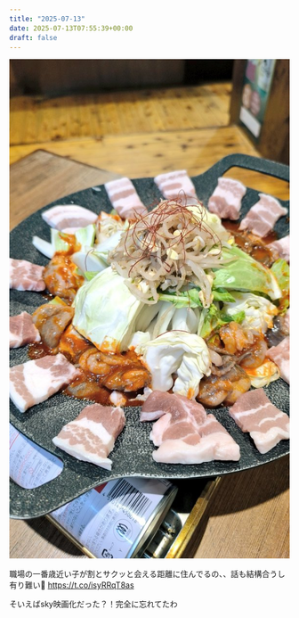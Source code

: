 ```yaml
---
title: "2025-07-13"
date: 2025-07-13T07:55:39+00:00
draft: false
---
```


![13_1.jpg](images/13_1.jpg)

職場の一番歳近い子が割とサクッと会える距離に住んでるの、、話も結構合うし有り難い🥹 https://t.co/isyRRqT8as


そいえばsky映画化だった？！完全に忘れてたわ


